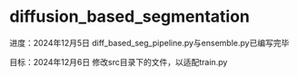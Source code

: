 # diffusion_based_segmentation
进度：2024年12月5日 diff_based_seg_pipeline.py与ensemble.py已编写完毕


目标：2024年12月6日 修改src目录下的文件，以适配train.py
